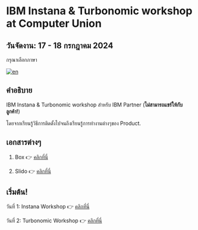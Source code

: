 # IBM Instana & Turbonomic workshop at Computer Union

## วันจัดงาน: 17 - 18 กรกฎาคม 2024

กรุณาเลือกภาษา

[![en](https://img.shields.io/badge/lang-en-green.svg)](./README.md)

<!-- [![th](https://img.shields.io/badge/lang-th-red.svg)](./README-th.md) -->

## คำอธิบาย

IBM Instana & Turbonomic workshop สำหรับ IBM Partner (**ไม่สามารถแชร์ให้กับลูกค้า!**)

โดยจากเรียนรู้วิธีการติดตั้งไปจนถึงเรียนรู้การทำงานต่างๆของ Product.

## เอกสารต่างๆ

1. Box 👉 [คลิกที่นี่](https://computerunion.box.com/s/0sdyo8nlxqp8i07wp3gnop3mkn0y80h2)

2. Slido 👉 [คลิกที่นี่](https://app.sli.do/event/bmYCsrLxxwYQTEfqz3ep5e)

## เริ่มต้น!

วันที่ 1: Instana Workshop 👉 [คลิกที่นี่](./day1/README-th.md)

วันที่ 2: Turbonomic Workshop 👉 [คลิกที่นี่](./day2/README-th.md)
